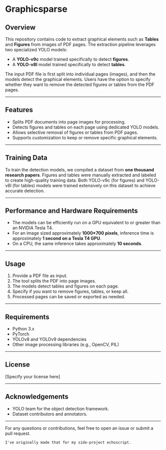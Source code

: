 # Graphicsparse

## Overview

This repository contains code to extract graphical elements such as **Tables** and **Figures** from images of PDF pages. The extraction pipeline leverages two specialized YOLO models:

- A **YOLO-v9c** model trained specifically to detect **figures**.
- A **YOLO-v8l** model trained specifically to detect **tables**.

The input PDF file is first split into individual pages (images), and then the models detect the graphical elements. Users have the option to specify whether they want to remove the detected figures or tables from the PDF pages.

---

## Features

- Splits PDF documents into page images for processing.
- Detects figures and tables on each page using dedicated YOLO models.
- Allows selective removal of figures or tables from PDF pages.
- Supports customization to keep or remove specific graphical elements.

---

## Training Data

To train the detection models, we compiled a dataset from **one thousand research papers**. Figures and tables were manually extracted and labeled to create high-quality training data. Both YOLO-v9c (for figures) and YOLO-v8l (for tables) models were trained extensively on this dataset to achieve accurate detection.

---

## Performance and Hardware Requirements

- The models can be efficiently run on a GPU equivalent to or greater than an NVIDIA Tesla T4.
- For an image sized approximately **1000×700 pixels**, inference time is approximately **1 second on a Tesla T4 GPU**.
- On a CPU, the same inference takes approximately **10 seconds**.

---

## Usage

1. Provide a PDF file as input.
2. The tool splits the PDF into page images.
3. The models detect tables and figures on each page.
4. Specify if you want to remove figures, tables, or keep all.
5. Processed pages can be saved or exported as needed.

---

## Requirements

- Python 3.x  
- PyTorch  
- YOLOv8 and YOLOv9 dependencies  
- Other image processing libraries (e.g., OpenCV, PIL)  

---

## License

[Specify your license here]

---

## Acknowledgements

- YOLO team for the object detection framework.
- Dataset contributors and annotators.

---

For any questions or contributions, feel free to open an issue or submit a pull request.

`I've originally made that for my side-project echoscript.` 
